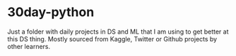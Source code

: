 # 30day-python
Just a folder with daily projects in DS and ML that I am using to get better at this DS thing. Mostly sourced from Kaggle, Twitter or Github projects by other learners. 
